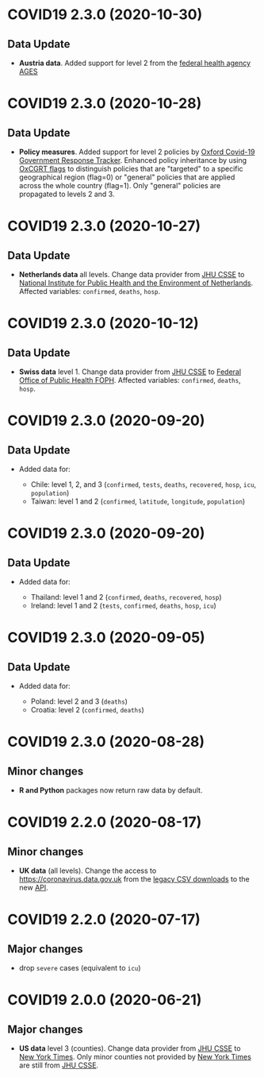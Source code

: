 # COVID19 2.3.0 (2020-10-30)

## Data Update

* **Austria data**. Added support for level 2 from the [federal health agency AGES](https://covid19-dashboard.ages.at/dashboard.html)

# COVID19 2.3.0 (2020-10-28)

## Data Update

* **Policy measures**. Added support for level 2 policies by [Oxford Covid-19 Government Response Tracker](https://github.com/OxCGRT/covid-policy-tracker). Enhanced policy inheritance by using [OxCGRT flags](https://github.com/OxCGRT/covid-policy-tracker/blob/master/documentation/codebook.md) to distinguish policies that are "targeted" to a specific geographical region (flag=0) or "general" policies that are applied across the whole country (flag=1). Only "general" policies are propagated to levels 2 and 3.

# COVID19 2.3.0 (2020-10-27)

## Data Update

* **Netherlands data** all levels. Change data provider from [JHU CSSE](https://github.com/CSSEGISandData/COVID-19) to [National Institute for Public Health and the Environment of Netherlands](https://data.rivm.nl/covid-19/). Affected variables: `confirmed`, `deaths`, `hosp`.

# COVID19 2.3.0 (2020-10-12)

## Data Update

* **Swiss data** level 1. Change data provider from [JHU CSSE](https://github.com/CSSEGISandData/COVID-19) to [Federal Office of Public Health FOPH](https://www.bag.admin.ch/bag/en/home/krankheiten/ausbrueche-epidemien-pandemien/aktuelle-ausbrueche-epidemien/novel-cov/situation-schweiz-und-international.html). Affected variables: `confirmed`, `deaths`, `hosp`.
	
# COVID19 2.3.0 (2020-09-20)

## Data Update

* Added data for:
	
	- Chile: level 1, 2, and 3 (`confirmed`, `tests`, `deaths`, `recovered`, `hosp`, `icu`, `population`)
	- Taiwan: level 1 and 2 (`confirmed`, `latitude`, `longitude`, `population`)
	
# COVID19 2.3.0 (2020-09-20)

## Data Update

* Added data for:
	
	- Thailand: level 1 and 2 (`confirmed`, `deaths`, `recovered`, `hosp`)
	- Ireland: level 1 and 2 (`tests`, `confirmed`, `deaths`, `hosp`, `icu`)
	
# COVID19 2.3.0 (2020-09-05)

## Data Update

* Added data for:
	
	- Poland: level 2 and 3 (`deaths`)
	- Croatia: level 2 (`confirmed`, `deaths`)
	
# COVID19 2.3.0 (2020-08-28)

## Minor changes

* **R and Python** packages now return raw data by default.

# COVID19 2.2.0 (2020-08-17)

## Minor changes

* **UK data** (all levels). Change the access to https://coronavirus.data.gov.uk from the [legacy CSV downloads](https://coronavirus.data.gov.uk/about-data) to the new [API](https://coronavirus.data.gov.uk/developers-guide).

# COVID19 2.2.0 (2020-07-17)

## Major changes

* drop `severe` cases (equivalent to `icu`)

# COVID19 2.0.0 (2020-06-21)

## Major changes

* **US data** level 3 (counties). Change data provider from [JHU CSSE](https://github.com/CSSEGISandData/COVID-19) to [New York Times](https://github.com/nytimes/covid-19-data). Only minor counties not provided by [New York Times](https://github.com/nytimes/covid-19-data) are still from [JHU CSSE](https://github.com/CSSEGISandData/COVID-19).

